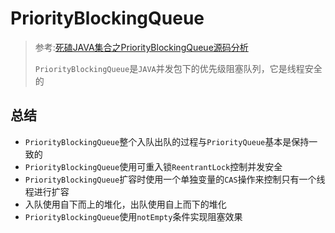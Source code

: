 # PriorityBlockingQueue

> 参考:[死磕JAVA集合之PriorityBlockingQueue源码分析](https://github.com/alan-tang-tt/yuan/blob/master/%E6%AD%BB%E7%A3%95%20java%E9%9B%86%E5%90%88%E7%B3%BB%E5%88%97/20.%E6%AD%BB%E7%A3%95%20java%E9%9B%86%E5%90%88%E4%B9%8BPriorityBlockingQueue%E6%BA%90%E7%A0%81%E5%88%86%E6%9E%90.md)
>
> `PriorityBlockingQueue`是`JAVA`并发包下的优先级阻塞队列，它是线程安全的

## 总结

- `PriorityBlockingQueue`整个入队出队的过程与`PriorityQueue`基本是保持一致的
- `PriorityBlockingQueue`使用可重入锁`ReentrantLock`控制并发安全
- `PriorityBlockingQueue`扩容时使用一个单独变量的`CAS`操作来控制只有一个线程进行扩容
- 入队使用自下而上的堆化，出队使用自上而下的堆化
- `PriorityBlockingQueue`使用`notEmpty`条件实现阻塞效果